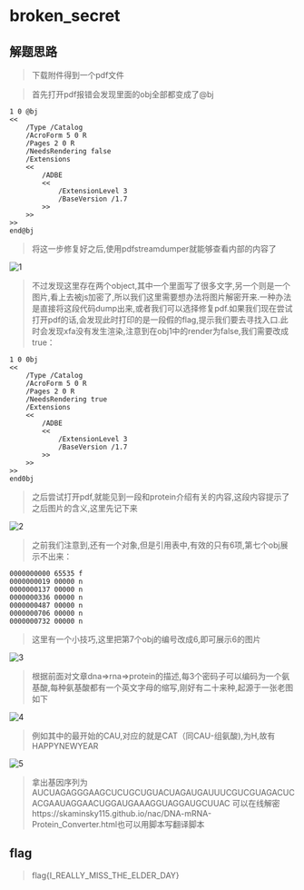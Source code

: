 # broken_secret

## 解题思路

> 下载附件得到一个pdf文件

> 首先打开pdf报错会发现里面的obj全部都变成了@bj

```
1 0 @bj
<<
    /Type /Catalog
    /AcroForm 5 0 R
    /Pages 2 0 R
    /NeedsRendering false
    /Extensions
    <<
        /ADBE
        <<
            /ExtensionLevel 3
            /BaseVersion /1.7
        >>
    >>
>>
end@bj
```

> 将这一步修复好之后,使用pdfstreamdumper就能够查看内部的内容了

![1](jpg/1.jpg)

> 不过发现这里存在两个object,其中一个里面写了很多文字,另一个则是一个图片,看上去被js加密了,所以我们这里需要想办法将图片解密开来.一种办法是直接将这段代码dump出来,或者我们可以选择修复pdf.如果我们现在尝试打开pdf的话,会发现此时打印的是一段假的flag,提示我们要去寻找入口.此时会发现xfa没有发生渲染,注意到在obj1中的render为false,我们需要改成true：

```
1 0 0bj
<<
    /Type /Catalog
    /AcroForm 5 0 R
    /Pages 2 0 R
    /NeedsRendering true
    /Extensions
    <<
        /ADBE
        <<
            /ExtensionLevel 3
            /BaseVersion /1.7
        >>
    >>
>>
end0bj
```

> 之后尝试打开pdf,就能见到一段和protein介绍有关的内容,这段内容提示了之后图片的含义,这里先记下来

![2](jpg/2.jpg)

> 之前我们注意到,还有一个对象,但是引用表中,有效的只有6项,第七个obj展示不出来：

```
0000000000 65535 f 
0000000019 00000 n 
0000000137 00000 n 
0000000336 00000 n 
0000000487 00000 n 
0000000706 00000 n 
0000000732 00000 n 
```

> 这里有一个小技巧,这里把第7个obj的编号改成6,即可展示6的图片

![3](jpg/3.jpg)

> 根据前面对文章dna=>rna=>protein的描述,每3个密码子可以编码为一个氨基酸,每种氨基酸都有一个英文字母的缩写,刚好有二十来种,起源于一张老图如下

![4](jpg/4.jpg)

> 例如其中的最开始的CAU,对应的就是CAT（同CAU-组氨酸),为H,故有HAPPYNEWYEAR

![5](jpg/5.jpg)

> 拿出基因序列为
AUCUAGAGGGAAGCUCUGCUGUACUAGAUGAUUUCGUCGUAGACUCACGAAUAGGAACUGGAUGAAAGGUAGGAUGCUUAC
可以在线解密https://skaminsky115.github.io/nac/DNA-mRNA-Protein_Converter.html也可以用脚本写翻译脚本

## flag

> flag{I_REALLY_MISS_THE_ELDER_DAY}
